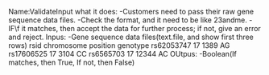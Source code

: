 Name:ValidateInput
what it does:
-Customers need to pass their raw gene sequence data files.
-Check the format, and it need to be like 23andme.
-IF\f it matches, then accept the data for further process; if not, give an error and reject.
Inpus:
-Gene sequence data files(text.file, and  show first three rows)
rsid	chromosome	position	genotype
rs62053747	17	1389    	AG
rs17606525	17	3104    	CC
rs6565703	17	12344   	AC
OUtpus:
-Boolean(If matches, then True, If not, then False)
